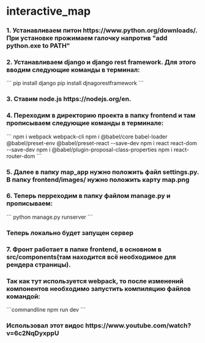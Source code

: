 # interactive_map
<h3>1. Устанавливаем питон https://www.python.org/downloads/. При установке прожимаем галочку напротив "add python.exe to PATH"</h3>
<h3>2. Устанавливаем django и django rest framework.
Для этого вводим следующие команды в терминал:</h3>
```
pip install django
pip install djnagorestframework
```
<h3>3. Ставим node.js https://nodejs.org/en.</h3>
<h3>4. Переходим в директорию проекта в папку frontend и там прописываем следующие команды в терминале:</h3>
```
npm i webpack webpack-cli
npm i @babel/core babel-loader @babel/preset-env @babel/preset-react --save-dev
npm i react react-dom --save-dev
npm i @babel/plugin-proposal-class-properties
npm i react-router-dom
```
<h3>5. Далее в папку map_app нужно положить файл settings.py. В папку frontend/images/ нужно положить карту map.png</h3>
<h3>6. Теперь перреходим в папку файлом manage.py и прописываем:</h3>
```
python manage.py runserver
```
<h3>Теперь локально будет запущен сервер</h3>
<h3>7. Фронт работает в папке frontend, в основном в src/components(там находится всё необходимое для рендера страницы).</h3>
<h3>Так как тут используется webpack, то после изменений компонентов необходимо запустить компиляцию файлов командой:</h3>
```commandline
npm run dev
```
<h3>Использовал этот видос https://www.youtube.com/watch?v=6c2NqDyxppU</h3>